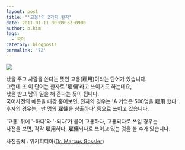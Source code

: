 ```yaml
---
layout: post
title: "'고용'의 2가지 한자"
date: 2011-01-11 00:09:53+0900
author: b.kim
tags:
  - 국어
catetory: blogposts
permalink: '72'
---
```

  
  

![](https://raw.githubusercontent.com/tibyte/blog-res/master/legacy/72/0.gif)

삯을 주고 사람을 쓴다는 뜻인 고용(雇用)이라는 단어가 있습니다.  
그런데 또 이 단어는 한자로 '雇傭'라고 쓰이기도 하는데요,  
삯을 받고 남의 일을 해 준다는 뜻이 됩니다.  
국어사전의 예문을 대강 훑어보면, 전자의 경우는 'A 기업은 500명을 雇用 했다.'  
후자의 경우는, '만 명의 雇傭을 창출하다' 등으로 쓰이고 있습니다.  
  
'고용' 뒤에 '-하다'와 '-되다'가 붙어 고용하다, 고용되다로 쓰일 경우는  
사전을 보면, 각각 雇用하다, 雇傭되다로 쓰이고 있는 것을 볼 수가 있습니다.  
  
  
  
  
﻿﻿사진출처 : 위키피디아([Dr. Marcus
Gossler](http://commons.wikimedia.org/wiki/User:Dr._Marcus_Gossler "User:Dr.
Marcus Gossler"))﻿  


